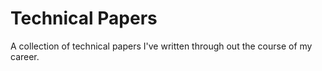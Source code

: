 # Technical Papers

A collection of technical papers I've written through out the course of my career.
